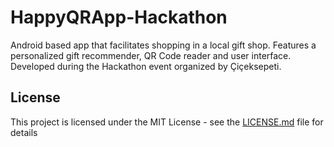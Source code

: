 # HappyQRApp-Hackathon
Android based app that facilitates shopping in a local gift shop. Features a personalized gift recommender, QR Code reader and user interface. Developed during the Hackathon event organized by Çiçeksepeti. 


## License

This project is licensed under the MIT License - see the [LICENSE.md](LICENSE.md) file for details

